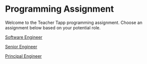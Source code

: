 # Programming Assignment

Welcome to the Teacher Tapp programming assignment. Choose an assignment below based on your potential role.

[Software Engineer](mid.md)

[Senior Engineer](senior.md)

[Principal Engineer](principal.md)